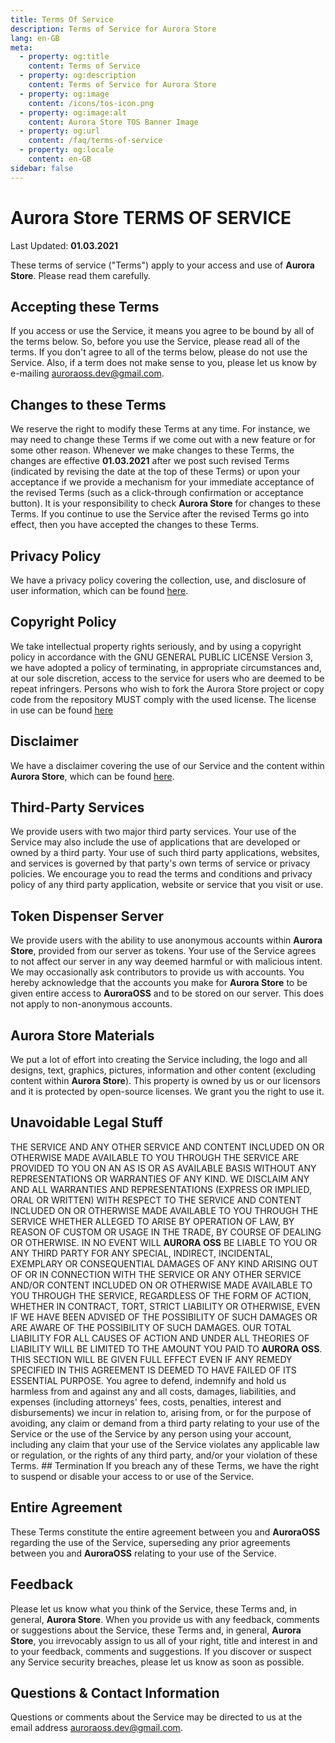 ```yaml
---
title: Terms Of Service
description: Terms of Service for Aurora Store
lang: en-GB
meta:
  - property: og:title
    content: Terms of Service
  - property: og:description
    content: Terms of Service for Aurora Store
  - property: og:image
    content: /icons/tos-icon.png
  - property: og:image:alt
    content: Aurora Store TOS Banner Image
  - property: og:url
    content: /faq/terms-of-service
  - property: og:locale
    content: en-GB
sidebar: false
---
```


# **Aurora Store** TERMS OF SERVICE

Last Updated: **01.03.2021**

These terms of service ("Terms") apply to your access and use of **Aurora Store**. Please read them carefully.

## Accepting these Terms

If you access or use the Service, it means you agree to be bound by all of the terms below. So, before you use the Service, please read all of the terms. If you don't agree to all of the terms below, please do not use the Service. Also, if a term does not make sense to you, please let us know by e-mailing [auroraoss.dev@gmail.com](mailto:auroraoss.dev@gmail.com).

## Changes to these Terms

We reserve the right to modify these Terms at any time. For instance, we may need to change these Terms if we come out with a new feature or for some other reason. Whenever we make changes to these Terms, the changes are effective **01.03.2021** after we post such revised Terms (indicated by revising the date at the top of these Terms) or upon your acceptance if we provide a mechanism for your immediate acceptance of the revised Terms (such as a click-through confirmation or acceptance button). It is your responsibility to check **Aurora Store** for changes to these Terms. If you continue to use the Service after the revised Terms go into effect, then you have accepted the changes to these Terms. 

## Privacy Policy 

We have a privacy policy covering the collection, use, and disclosure of user information, which can be found [here](/faq/policy/).

## Copyright Policy

We take intellectual property rights seriously, and by using a copyright policy in accordance with the GNU GENERAL PUBLIC LICENSE Version 3, we have adopted a policy of terminating, in appropriate circumstances and, at our sole discretion, access to the service for users who are deemed to be repeat infringers. Persons who wish to fork the Aurora Store project or copy code from the repository MUST comply with the used license. The license in use can be found [here](https://www.gnu.org/licenses/gpl-3.0.en.html)

## Disclaimer

We have a disclaimer covering the use of our Service and the content within **Aurora Store**, which can be found [here](/faq/disclaimer/). 

## Third-Party Services

We provide users with two major third party services. Your use of the Service may also include the use of applications that are developed or owned by a third party. Your use of such third party applications, websites, and services is governed by that party's own terms of service or privacy policies. We encourage you to read the terms and conditions and privacy policy of any third party application, website or service that you visit or use.

## Token Dispenser Server

We provide users with the ability to use anonymous accounts within **Aurora Store**, provided from our server as tokens. Your use of the Service agrees to not affect our server in any way deemed harmful or with malicious intent. We may occasionally ask contributors to provide us with accounts. You hereby acknowledge that the accounts you make for **Aurora Store** to be given entire access to **AuroraOSS** and to be stored on our server. This does not apply to non-anonymous accounts. 

## **Aurora Store** Materials

We put a lot of effort into creating the Service including, the logo and all designs, text, graphics, pictures, information and other content (excluding content within **Aurora Store**). This property is owned by us or our licensors and it is protected by open-source licenses. We grant you the right to use it.

## Unavoidable Legal Stuff

THE SERVICE AND ANY OTHER SERVICE AND CONTENT INCLUDED ON OR OTHERWISE MADE AVAILABLE TO YOU THROUGH THE SERVICE ARE PROVIDED TO YOU ON AN AS IS OR AS AVAILABLE BASIS WITHOUT ANY REPRESENTATIONS OR WARRANTIES OF ANY KIND. WE DISCLAIM ANY AND ALL WARRANTIES AND REPRESENTATIONS (EXPRESS OR IMPLIED, ORAL OR WRITTEN) WITH RESPECT TO THE SERVICE AND CONTENT INCLUDED ON OR OTHERWISE MADE AVAILABLE TO YOU THROUGH THE SERVICE WHETHER ALLEGED TO ARISE BY OPERATION OF LAW, BY REASON OF CUSTOM OR USAGE IN THE TRADE, BY COURSE OF DEALING OR OTHERWISE. IN NO EVENT WILL **AURORA OSS** BE LIABLE TO YOU OR ANY THIRD PARTY FOR ANY SPECIAL, INDIRECT, INCIDENTAL, EXEMPLARY OR CONSEQUENTIAL DAMAGES OF ANY KIND ARISING OUT OF OR IN CONNECTION WITH THE SERVICE OR ANY OTHER SERVICE AND/OR CONTENT INCLUDED ON OR OTHERWISE MADE AVAILABLE TO YOU THROUGH THE SERVICE, REGARDLESS OF THE FORM OF ACTION, WHETHER IN CONTRACT, TORT, STRICT LIABILITY OR OTHERWISE, EVEN IF WE HAVE BEEN ADVISED OF THE POSSIBILITY OF SUCH DAMAGES OR ARE AWARE OF THE POSSIBILITY OF SUCH DAMAGES. OUR TOTAL LIABILITY FOR ALL CAUSES OF ACTION AND UNDER ALL THEORIES OF LIABILITY WILL BE LIMITED TO THE AMOUNT YOU PAID TO **AURORA OSS**. THIS SECTION WILL BE GIVEN FULL EFFECT EVEN IF ANY REMEDY SPECIFIED IN THIS AGREEMENT IS DEEMED TO HAVE FAILED OF ITS ESSENTIAL PURPOSE. You agree to defend, indemnify and hold us harmless from and against any and all costs, damages, liabilities, and expenses (including attorneys' fees, costs, penalties, interest and disbursements) we incur in relation to, arising from, or for the purpose of avoiding, any claim or demand from a third party relating to your use of the Service or the use of the Service by any person using your account, including any claim that your use of the Service violates any applicable law or regulation, or the rights of any third party, and/or your violation of these Terms. ## Termination If you breach any of these Terms, we have the right to suspend or disable your access to or use of the Service.

## Entire Agreement

These Terms constitute the entire agreement between you and **AuroraOSS** regarding the use of the Service, superseding any prior agreements between you and **AuroraOSS** relating to your use of the Service.

## Feedback

Please let us know what you think of the Service, these Terms and, in general, **Aurora Store**. When you provide us with any feedback, comments or suggestions about the Service, these Terms and, in general, **Aurora Store**, you irrevocably assign to us all of your right, title and interest in and to your feedback, comments and suggestions. If you discover or suspect any Service security breaches, please let us know as soon as possible.

## Questions & Contact Information

Questions or comments about the Service may be directed to us at the email address [auroraoss.dev@gmail.com](mailto:auroraoss.dev@gmail.com).
